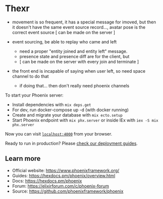 # Thexr

- movement is so frequent, it has a special message for imoved, but then it doesn't have the same event source record..., avatar pose is the correct event source [ can be made on the server ]

- event sourcing, be able to replay who came and left
   - need a proper "entity joined and entity left" message.
   - presence state and presence diff are for the client, but 
   - [ can be made on the server with every join and terminate ]

- the front end is incapable of saying when user left, so need space channel to do that
  - if doing that... then don't really need phoenix channels


To start your Phoenix server:

  * Install dependencies with `mix deps.get`
  * For dev, run docker-compose up -d (with docker running)
  * Create and migrate your database with `mix ecto.setup`
  * Start Phoenix endpoint with `mix phx.server` or inside IEx with `iex -S mix phx.server`

Now you can visit [`localhost:4000`](http://localhost:4000) from your browser.

Ready to run in production? Please [check our deployment guides](https://hexdocs.pm/phoenix/deployment.html).

## Learn more

  * Official website: https://www.phoenixframework.org/
  * Guides: https://hexdocs.pm/phoenix/overview.html
  * Docs: https://hexdocs.pm/phoenix
  * Forum: https://elixirforum.com/c/phoenix-forum
  * Source: https://github.com/phoenixframework/phoenix
